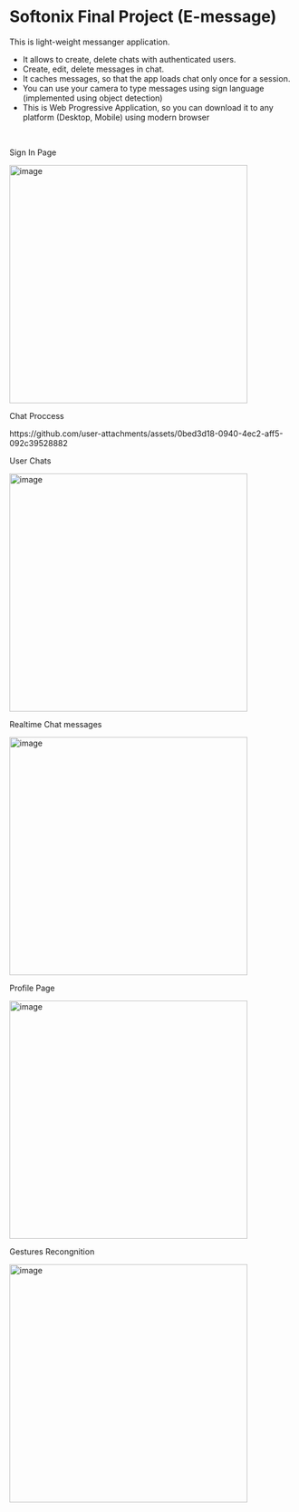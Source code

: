 # Softonix Final Project (E-message)

This is light-weight messanger application.
<ul>
  <li>It allows to create, delete chats with authenticated users.</li>
  <li>Create, edit, delete messages in chat.</li>
  <li>It caches messages, so that the app loads chat only once for a session.</li>
  <li>You can use your camera to type messages using sign language (implemented using object detection)</li>
  <li>This is Web Progressive Application, so you can download it to any platform (Desktop, Mobile) using modern browser</li>
</ul>

<br>
<p>Sign In Page</p>
<img width="420" alt="image" src="https://github.com/user-attachments/assets/c86872df-6f70-4be3-b738-2acb49d35cb3" />

<br>
<p>Chat Proccess</p>
https://github.com/user-attachments/assets/0bed3d18-0940-4ec2-aff5-092c39528882

<br>
<p>User Chats</p>
<img width="420" alt="image" src="https://github.com/user-attachments/assets/8c6e5554-951b-4937-a4b0-72110e540810" />

<br>
<p>Realtime Chat messages</p>
<img width="420" alt="image" src="https://github.com/user-attachments/assets/890f5e3f-53ac-4ed8-8614-f0a7f703667e" />

<br>
<p>Profile Page</p>
<img width="420" alt="image" src="https://github.com/user-attachments/assets/ef836efc-e256-4194-a6d4-8671181f8602" />

<br>
<p>Gestures Recongnition</p>
<img width="420" alt="image" src="https://github.com/user-attachments/assets/e026dab6-e523-4785-9734-16af4ea6668f" />



